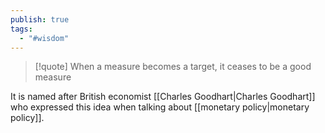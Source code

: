 ```yaml
---
publish: true
tags:
  - "#wisdom"
---
```


> [!quote] When a measure becomes a target, it ceases to be a good measure

It is named after British economist [[Charles Goodhart|Charles Goodhart]] who expressed this idea when talking about [[monetary policy|monetary policy]].